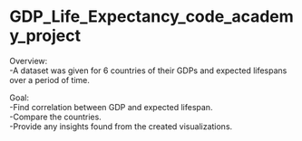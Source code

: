 # GDP_Life_Expectancy_code_academy_project

Overview:<br> 
-A dataset was given for 6 countries of their GDPs and expected lifespans over a period of time.

Goal:<br>
-Find correlation between GDP and expected lifespan.<br>
-Compare the countries.<br>
-Provide any insights found from the created visualizations.<br>
